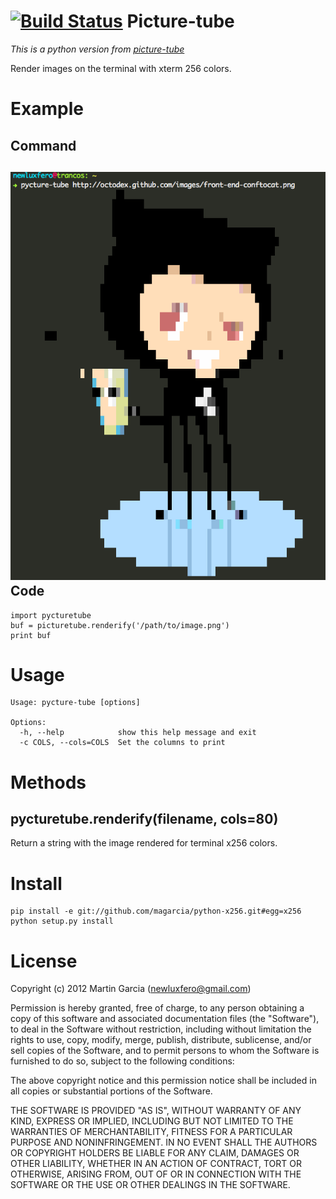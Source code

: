 [![Build Status](https://secure.travis-ci.org/magarcia/pycture-tube.png?branch=master)](http://travis-ci.org/magarcia/pycture-tube)
Picture-tube
============

*This is a python version from [picture-tube](https://github.com/substack/picture-tube)*

Render images on the terminal with xterm 256 colors.

Example
=======

Command
-------

![pycturetube octocat](https://github.com/magarcia/pycture-tube/raw/master/screenshots/octocat.png)
Code
----

    import pycturetube
    buf = picturetube.renderify('/path/to/image.png')
    print buf


Usage
=====

    Usage: pycture-tube [options]

    Options:
      -h, --help            show this help message and exit
      -c COLS, --cols=COLS  Set the columns to print



Methods
=======

pycturetube.renderify(filename, cols=80)
-------------------------------------

Return a string with the image rendered for terminal x256 colors.


Install
=======

    pip install -e git://github.com/magarcia/python-x256.git#egg=x256
    python setup.py install


License
=======

Copyright (c) 2012 Martin Garcia (newluxfero@gmail.com)

Permission is hereby granted, free of charge, to any person obtaining a copy
of this software and associated documentation files (the "Software"), to deal
in the Software without restriction, including without limitation the rights
to use, copy, modify, merge, publish, distribute, sublicense, and/or sell
copies of the Software, and to permit persons to whom the Software is
furnished to do so, subject to the following conditions:

The above copyright notice and this permission notice shall be included in
all copies or substantial portions of the Software.

THE SOFTWARE IS PROVIDED "AS IS", WITHOUT WARRANTY OF ANY KIND, EXPRESS OR
IMPLIED, INCLUDING BUT NOT LIMITED TO THE WARRANTIES OF MERCHANTABILITY,
FITNESS FOR A PARTICULAR PURPOSE AND NONINFRINGEMENT. IN NO EVENT SHALL THE
AUTHORS OR COPYRIGHT HOLDERS BE LIABLE FOR ANY CLAIM, DAMAGES OR OTHER
LIABILITY, WHETHER IN AN ACTION OF CONTRACT, TORT OR OTHERWISE, ARISING FROM,
OUT OF OR IN CONNECTION WITH THE SOFTWARE OR THE USE OR OTHER DEALINGS IN
THE SOFTWARE.